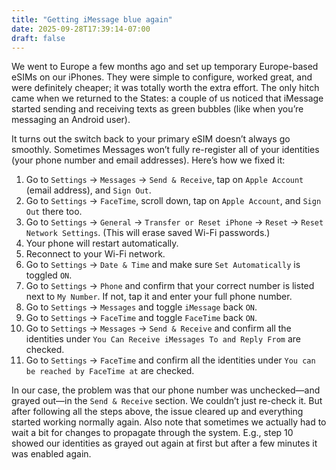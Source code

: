 ```yaml
---
title: "Getting iMessage blue again"
date: 2025-09-28T17:39:14-07:00
draft: false
---
```

We went to Europe a few months ago and set up temporary Europe-based eSIMs on our iPhones. They were simple to configure, worked great, and were definitely cheaper; it was totally worth the extra effort. The only hitch came when we returned to the States: a couple of us noticed that iMessage started sending and receiving texts as green bubbles (like when you’re messaging an Android user).

It turns out the switch back to your primary eSIM doesn’t always go smoothly. Sometimes Messages won’t fully re-register all of your identities (your phone number and email addresses). Here’s how we fixed it:

1. Go to `Settings` → `Messages` → `Send & Receive`, tap on `Apple Account` (email address), and `Sign Out`.
2. Go to `Settings` → `FaceTime`, scroll down, tap on `Apple Account`, and `Sign Out` there too.
3. Go to `Settings` → `General` → `Transfer or Reset iPhone` → `Reset` → `Reset Network Settings`. (This will erase saved Wi-Fi passwords.)
4. Your phone will restart automatically.
5. Reconnect to your Wi-Fi network.
6. Go to `Settings` → `Date & Time` and make sure `Set Automatically` is toggled `ON`.
7. Go to `Settings` → `Phone` and confirm that your correct number is listed next to `My Number`. If not, tap it and enter your full phone number.
8. Go to `Settings` → `Messages` and toggle `iMessage` back `ON`.
9. Go to `Settings` → `FaceTime` and toggle `FaceTime` back `ON`.
10. Go to `Settings` → `Messages` → `Send & Receive` and confirm all the identities under `You Can Receive iMessages To and Reply From` are checked.
11. Go to `Settings` → `FaceTime` and confirm all the identities under `You can be reached by FaceTime at` are checked.

In our case, the problem was that our phone number was unchecked—and grayed out—in the `Send & Receive` section. We couldn’t just re-check it. But after following all the steps above, the issue cleared up and everything started working normally again. Also note that sometimes we actually had to wait a bit for changes to propagate through the system. E.g., step 10 showed our identities as grayed out again at first but after a few minutes it was enabled again. 